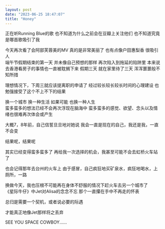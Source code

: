 ```yaml
---
layout: post
date: "2023-06-25 18:47:07"
title: "Honey"
---
```


正在听Running Blue的歌
也不知道为什么之前会在豆瓣上关注他们
也不知道究竟是哪首歌吸引了我

今天再次看了会阿部芙蓉美的MV
真的是非常美丽了
也有点像户田惠梨香
很吸引人
<br>
端午节假期结束的第一天
并未像自己预想的那样
再次陷入到拖延的陷阱里
本来说去香港看房子的事情也一直被耽搁下来
假期三天
就在家里待了三天
浑浑噩噩般不知所措

理想情况下，下周三就应该提离职的申请了
经过较长较长较长时间的心理建设
也勉强接受了这个不上不下的结果

换一个城市
换一种生活
如果可能
也换一种人生
<br>
蛮多蛮多的想法已经不会再次浮现在脑海中
蛮多蛮多的感觉、欲望、念头以及情绪也很难再次体会或产生

大概7，8年前，自己信誓旦旦地对她说
我会一直是现在的自己，我还是我，一直不会变

结果呢，结果呢

其实已经变得蛮多蛮多了
再给我一次选择的机会，我甚至可能不会去虹桥火车站了

也会记得那年去台州的火车上
由于感冒，自己疯狂地买矿泉水，疯狂地喝水，上厕所，一路

换做今天，我也压根不可能再在身体不舒服的情况下赶火车去另一个城市了
<br>
《星际牛仔》中Jet对Alisa的念念不忘
那个一直攥在手中不再走的怀表

总归是需要一个契机，或者说必要的际遇

才能真正地像Jet那样将之丢弃

SEE YOU SPACE COWBOY......